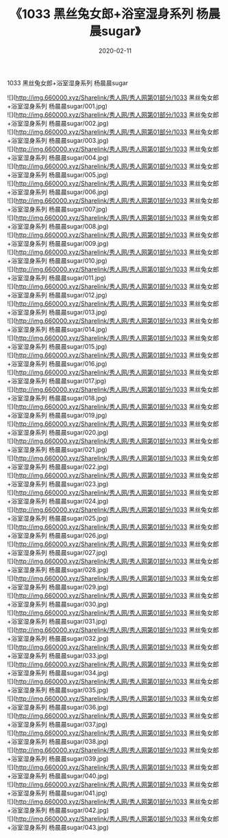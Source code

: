 ﻿---
layout: post
title:  《1033 黑丝兔女郎+浴室湿身系列 杨晨晨sugar》
date:   2020-02-11
img: http://img.660000.xyz/Sharelink/秀人网/秀人网第01部分/1033 黑丝兔女郎+浴室湿身系列 杨晨晨sugar/000.jpg
categories: [美女, 清纯, 唯美]
---

1033 黑丝兔女郎+浴室湿身系列 杨晨晨sugar

  ![](http://img.660000.xyz/Sharelink/秀人网/秀人网第01部分/1033 黑丝兔女郎+浴室湿身系列 杨晨晨sugar/001.jpg) <br> ![](http://img.660000.xyz/Sharelink/秀人网/秀人网第01部分/1033 黑丝兔女郎+浴室湿身系列 杨晨晨sugar/002.jpg) <br> ![](http://img.660000.xyz/Sharelink/秀人网/秀人网第01部分/1033 黑丝兔女郎+浴室湿身系列 杨晨晨sugar/003.jpg) <br> ![](http://img.660000.xyz/Sharelink/秀人网/秀人网第01部分/1033 黑丝兔女郎+浴室湿身系列 杨晨晨sugar/004.jpg) <br> ![](http://img.660000.xyz/Sharelink/秀人网/秀人网第01部分/1033 黑丝兔女郎+浴室湿身系列 杨晨晨sugar/005.jpg) <br> ![](http://img.660000.xyz/Sharelink/秀人网/秀人网第01部分/1033 黑丝兔女郎+浴室湿身系列 杨晨晨sugar/006.jpg) <br> ![](http://img.660000.xyz/Sharelink/秀人网/秀人网第01部分/1033 黑丝兔女郎+浴室湿身系列 杨晨晨sugar/007.jpg) <br> ![](http://img.660000.xyz/Sharelink/秀人网/秀人网第01部分/1033 黑丝兔女郎+浴室湿身系列 杨晨晨sugar/008.jpg) <br> ![](http://img.660000.xyz/Sharelink/秀人网/秀人网第01部分/1033 黑丝兔女郎+浴室湿身系列 杨晨晨sugar/009.jpg) <br> ![](http://img.660000.xyz/Sharelink/秀人网/秀人网第01部分/1033 黑丝兔女郎+浴室湿身系列 杨晨晨sugar/010.jpg) <br> ![](http://img.660000.xyz/Sharelink/秀人网/秀人网第01部分/1033 黑丝兔女郎+浴室湿身系列 杨晨晨sugar/011.jpg) <br> ![](http://img.660000.xyz/Sharelink/秀人网/秀人网第01部分/1033 黑丝兔女郎+浴室湿身系列 杨晨晨sugar/012.jpg) <br> ![](http://img.660000.xyz/Sharelink/秀人网/秀人网第01部分/1033 黑丝兔女郎+浴室湿身系列 杨晨晨sugar/013.jpg) <br> ![](http://img.660000.xyz/Sharelink/秀人网/秀人网第01部分/1033 黑丝兔女郎+浴室湿身系列 杨晨晨sugar/014.jpg) <br> ![](http://img.660000.xyz/Sharelink/秀人网/秀人网第01部分/1033 黑丝兔女郎+浴室湿身系列 杨晨晨sugar/015.jpg) <br> ![](http://img.660000.xyz/Sharelink/秀人网/秀人网第01部分/1033 黑丝兔女郎+浴室湿身系列 杨晨晨sugar/016.jpg) <br> ![](http://img.660000.xyz/Sharelink/秀人网/秀人网第01部分/1033 黑丝兔女郎+浴室湿身系列 杨晨晨sugar/017.jpg) <br> ![](http://img.660000.xyz/Sharelink/秀人网/秀人网第01部分/1033 黑丝兔女郎+浴室湿身系列 杨晨晨sugar/018.jpg) <br> ![](http://img.660000.xyz/Sharelink/秀人网/秀人网第01部分/1033 黑丝兔女郎+浴室湿身系列 杨晨晨sugar/019.jpg) <br> ![](http://img.660000.xyz/Sharelink/秀人网/秀人网第01部分/1033 黑丝兔女郎+浴室湿身系列 杨晨晨sugar/020.jpg) <br> ![](http://img.660000.xyz/Sharelink/秀人网/秀人网第01部分/1033 黑丝兔女郎+浴室湿身系列 杨晨晨sugar/021.jpg) <br> ![](http://img.660000.xyz/Sharelink/秀人网/秀人网第01部分/1033 黑丝兔女郎+浴室湿身系列 杨晨晨sugar/022.jpg) <br> ![](http://img.660000.xyz/Sharelink/秀人网/秀人网第01部分/1033 黑丝兔女郎+浴室湿身系列 杨晨晨sugar/023.jpg) <br> ![](http://img.660000.xyz/Sharelink/秀人网/秀人网第01部分/1033 黑丝兔女郎+浴室湿身系列 杨晨晨sugar/024.jpg) <br> ![](http://img.660000.xyz/Sharelink/秀人网/秀人网第01部分/1033 黑丝兔女郎+浴室湿身系列 杨晨晨sugar/025.jpg) <br> ![](http://img.660000.xyz/Sharelink/秀人网/秀人网第01部分/1033 黑丝兔女郎+浴室湿身系列 杨晨晨sugar/026.jpg) <br> ![](http://img.660000.xyz/Sharelink/秀人网/秀人网第01部分/1033 黑丝兔女郎+浴室湿身系列 杨晨晨sugar/027.jpg) <br> ![](http://img.660000.xyz/Sharelink/秀人网/秀人网第01部分/1033 黑丝兔女郎+浴室湿身系列 杨晨晨sugar/028.jpg) <br> ![](http://img.660000.xyz/Sharelink/秀人网/秀人网第01部分/1033 黑丝兔女郎+浴室湿身系列 杨晨晨sugar/029.jpg) <br> ![](http://img.660000.xyz/Sharelink/秀人网/秀人网第01部分/1033 黑丝兔女郎+浴室湿身系列 杨晨晨sugar/030.jpg) <br> ![](http://img.660000.xyz/Sharelink/秀人网/秀人网第01部分/1033 黑丝兔女郎+浴室湿身系列 杨晨晨sugar/031.jpg) <br> ![](http://img.660000.xyz/Sharelink/秀人网/秀人网第01部分/1033 黑丝兔女郎+浴室湿身系列 杨晨晨sugar/032.jpg) <br> ![](http://img.660000.xyz/Sharelink/秀人网/秀人网第01部分/1033 黑丝兔女郎+浴室湿身系列 杨晨晨sugar/033.jpg) <br> ![](http://img.660000.xyz/Sharelink/秀人网/秀人网第01部分/1033 黑丝兔女郎+浴室湿身系列 杨晨晨sugar/034.jpg) <br> ![](http://img.660000.xyz/Sharelink/秀人网/秀人网第01部分/1033 黑丝兔女郎+浴室湿身系列 杨晨晨sugar/035.jpg) <br> ![](http://img.660000.xyz/Sharelink/秀人网/秀人网第01部分/1033 黑丝兔女郎+浴室湿身系列 杨晨晨sugar/036.jpg) <br> ![](http://img.660000.xyz/Sharelink/秀人网/秀人网第01部分/1033 黑丝兔女郎+浴室湿身系列 杨晨晨sugar/037.jpg) <br> ![](http://img.660000.xyz/Sharelink/秀人网/秀人网第01部分/1033 黑丝兔女郎+浴室湿身系列 杨晨晨sugar/038.jpg) <br> ![](http://img.660000.xyz/Sharelink/秀人网/秀人网第01部分/1033 黑丝兔女郎+浴室湿身系列 杨晨晨sugar/039.jpg) <br> ![](http://img.660000.xyz/Sharelink/秀人网/秀人网第01部分/1033 黑丝兔女郎+浴室湿身系列 杨晨晨sugar/040.jpg) <br> ![](http://img.660000.xyz/Sharelink/秀人网/秀人网第01部分/1033 黑丝兔女郎+浴室湿身系列 杨晨晨sugar/041.jpg) <br> ![](http://img.660000.xyz/Sharelink/秀人网/秀人网第01部分/1033 黑丝兔女郎+浴室湿身系列 杨晨晨sugar/042.jpg) <br> ![](http://img.660000.xyz/Sharelink/秀人网/秀人网第01部分/1033 黑丝兔女郎+浴室湿身系列 杨晨晨sugar/043.jpg) <br>